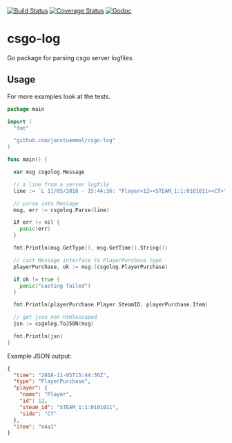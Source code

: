 [![Build Status](https://travis-ci.org/janstuemmel/csgo-log.svg?branch=master)](https://travis-ci.org/janstuemmel/csgo-log) [![Coverage Status](https://coveralls.io/repos/github/janstuemmel/csgo-log/badge.svg?branch=master)](https://coveralls.io/github/janstuemmel/csgo-log?branch=master) [![Godoc](https://godoc.org/github.com/janstuemmel/csgo-log?status.svg)](http://godoc.org/github.com/janstuemmel/csgo-log)

# csgo-log

Go package for parsing csgo server logfiles.

## Usage

For more examples look at the tests.

```go
package main

import (
  "fmt"

  "github.com/janstuemmel/csgo-log"
)

func main() {

  var msg csgolog.Message

  // a line from a server logfile
  line := `L 11/05/2018 - 15:44:36: "Player<12><STEAM_1:1:0101011><CT>" purchased "m4a1"`

  // parse into Message
  msg, err := csgolog.Parse(line)

  if err != nil {
    panic(err)
  }

  fmt.Println(msg.GetType(), msg.GetTime().String())

  // cast Message interface to PlayerPurchase type
  playerPurchase, ok := msg.(csgolog.PlayerPurchase)

  if ok != true {
    panic("casting failed")
  }

  fmt.Println(playerPurchase.Player.SteamID, playerPurchase.Item)

  // get json non-htmlescaped
  jsn := csgolog.ToJSON(msg) 

  fmt.Println(jsn)
}
```
Example JSON output:
```json
{
  "time": "2018-11-05T15:44:36Z",
  "type": "PlayerPurchase",
  "player": {
    "name": "Player",
    "id": 12,
    "steam_id": "STEAM_1:1:0101011",
    "side": "CT"
  },
  "item": "m4a1"
}
```